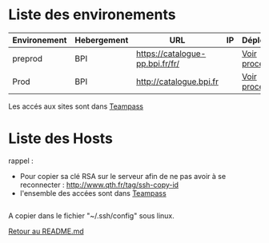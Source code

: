 Liste des environements
=============

 Environement | Hebergement | URL | IP | Déploiement
---|---|---|--|---
 preprod | BPI  | https://catalogue-pp.bpi.fr/fr/ | | [Voir procédure](/.docs/DEPLOY.md)
 Prod | BPI | http://catalogue.bpi.fr | | [Voir procédure](/.docs/DEPLOY.md)

Les accés aux sites sont dans [Teampass](https://teampass.sedona.fr)

Liste des Hosts 
=============

rappel :
- Pour copier sa clé RSA sur le serveur afin de ne pas avoir à se reconnecter :  http://www.qth.fr/tag/ssh-copy-id
- l'ensemble des accées sont dans [Teampass](https://teampass.sedona.fr)

```

```

A copier dans le fichier "~/.ssh/config" sous linux.

[Retour au README.md](../README.md)
